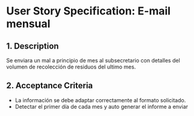 
# User Story Specification: E-mail mensual

## 1.	Description
Se enviara un mal a principio de mes al subsecretario con detalles del volumen de recolección de residuos del ultimo mes.
## 2.	Acceptance Criteria

- La información se debe adaptar correctamente al formato solicitado.
- Detectar el primer día de cada mes y auto generar el informe a enviar
